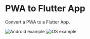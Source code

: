 # PWA to Flutter App

Convert a PWA to a Flutter App.

![Android example](https://user-images.githubusercontent.com/5956938/205673477-6901afd5-cacc-4fb7-9c43-a4f93c5b7331.gif)
![iOS example](https://user-images.githubusercontent.com/5956938/205673491-c6e98770-fe26-4527-9b8a-b8429d2579b5.gif)
